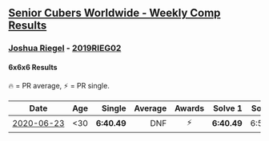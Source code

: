 <style>table {white-space: nowrap;}</style>

## [Senior Cubers Worldwide - Weekly Comp Results](/scw-comp/results/)
### [Joshua Riegel](README.md) - [2019RIEG02](https://www.worldcubeassociation.org/persons/2019RIEG02?event=666)
#### 6x6x6 Results

<span style="white-space: nowrap;">🔥 = PR average</span>, <span style="white-space: nowrap;">⚡ = PR single</span>.

| Date | Age | Single | Average | Awards | Solve 1 | Solve 2 | Solve 3 | Video |
| :--: | :--: | --: | --: | :--: | --: | --: | --: | :-- |
| [2020-06-23](../../results/666/2020-06-23.md) | <30 | **6:40.49** | DNF | ⚡ | **6:40.49** | 6:59.26 | DNS | [Link](https://www.facebook.com/events/268636114456043/permalink/277021946950793/) |


<!-- Global site tag (gtag.js) - Google Analytics -->
<script async src="https://www.googletagmanager.com/gtag/js?id=UA-86348435-3"></script>
<script>window.dataLayer = window.dataLayer || []; function gtag() {dataLayer.push(arguments);} gtag('js', new Date()); gtag('config', 'UA-86348435-3');</script>
